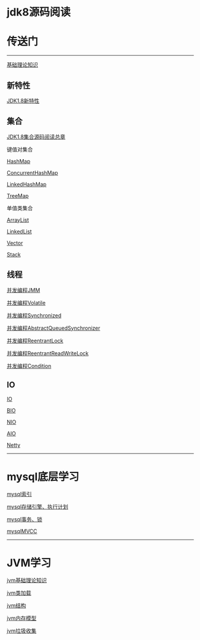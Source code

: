 # jdk8源码阅读  
# 传送门
-----------------------------------------------------------------------------------------------------------------------------------------------
                                       
[基础理论知识](https://github.com/151119011148/study/tree/master/jdk/note/mds/Basic.md)

新特性
----------------------------------------------------------------------------------------------------------------------------------------------- 
[JDK1.8新特性](https://github.com/151119011148/study/tree/master/jdk/note/mds/JDK8NewFeature.md)


集合
-----------------------------------------------------------------------------------------------------------------------------------------------
[JDK1.8集合源码阅读总章](https://github.com/151119011148/study/tree/master/jdk/note/mds/Collection.md)

键值对集合

[HashMap](https://github.com/151119011148/study/tree/master/jdk/note/mds/HashMap.md)

[ConcurrentHashMap](https://github.com/151119011148/study/tree/master/jdk/note/mds/ConcurrentHashMap.md)

[LinkedHashMap](https://github.com/151119011148/study/tree/master/jdk/note/mds/Linkedhashmap.md)

[TreeMap](https://github.com/151119011148/study/tree/master/jdk/mds/note/Treemap.md)

单值类集合

[ArrayList](https://github.com/151119011148/study/tree/master/jdk/note/mds/ArrayList.md)

[LinkedList](https://github.com/151119011148/study/tree/master/jdk/note/mds/LinkedList.md)

[Vector](https://github.com/151119011148/study/tree/master/jdk/note/mds/Vector.md)

[Stack](https://github.com/151119011148/study/tree/master/jdk/note/mds/Stack.md)



      
线程
-----------------------------------------------------------------------------------------------------------------------------------------------

[并发编程JMM](https://github.com/151119011148/study/tree/master/jdk/note/mds/JMM.md)

[并发编程Volatile](https://github.com/151119011148/study/tree/master/jdk/note/mds/Volatile.md)
  
[并发编程Synchronized](https://github.com/151119011148/study/tree/master/jdk/note/mds/Synchronized.md)  

[并发编程AbstractQueuedSynchronizer](https://github.com/151119011148/study/tree/master/jdk/note/mds/AbstractQueuedSynchronizer.md)  
  
[并发编程ReentrantLock](https://github.com/151119011148/study/tree/master/jdk/note/mds/ReentrantLock.md)   

[并发编程ReentrantReadWriteLock](https://github.com/151119011148/study/tree/master/jdk/note/mds/ReentrantReadWriteLock.md)   

[并发编程Condition](https://github.com/151119011148/study/tree/master/jdk/note/mds/Condition.md)   



  
  IO
 ----------------------------------------------------------------------------------------------------------------------------------------------- 
 
 [IO](https://github.com/151119011148/study/tree/master/jdk/note/mds/IO.md)
 
 [BIO](https://github.com/151119011148/study/tree/master/jdk/note/mds/BIO.md)
  
 [NIO](https://github.com/151119011148/study/tree/master/jdk/note/mds/NIO.md)
 
 [AIO](https://github.com/151119011148/study/tree/master/jdk/note/mds/AIO.md)
 
 [Netty](https://github.com/151119011148/study/tree/master/jdk/note/mds/Netty.md)
 
 
 -----------------------------------------------------------------------------------------------------------------------------------------------
 
 
 # mysql底层学习 
 
[mysql索引](https://github.com/151119011148/study/tree/master/mysql/note/mds/index.md)
  
[mysql存储引擎、执行计划](https://github.com/151119011148/study/tree/master/mysql/note/mds/performanceOptimization.md)
    
[mysql事务、锁](https://github.com/151119011148/study/tree/master/mysql/note/mds/performanceOptimization2.md)
  
[mysqlMVCC](https://github.com/151119011148/study/tree/master/mysql/note/mds/performanceOptimization3.md)
 
 
 -----------------------------------------------------------------------------------------------------------------------------------------------
 
 
 # JVM学习 
  
[jvm基础理论知识](https://github.com/151119011148/study/tree/master/jvm/note/mds/basic.md)
  
[jvm类加载](https://github.com/151119011148/study/tree/master/jvm/note/mds/classLoader.md)
  
[jvm结构](https://github.com/151119011148/study/tree/master/jvm/note/mds/jvmStructure.md)
  
[jvm内存模型](https://github.com/151119011148/study/tree/master/jvm/note/mds/memoryArea.md)
  
[jvm垃圾收集](https://github.com/151119011148/study/tree/master/jvm/note/mds/garbageCollection.md)